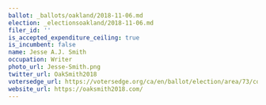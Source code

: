 ```yaml
---
ballot: _ballots/oakland/2018-11-06.md
election: _electionsoakland/2018-11-06.md
filer_id: ''
is_accepted_expenditure_ceiling: true
is_incumbent: false
name: Jesse A.J. Smith
occupation: Writer
photo_url: Jesse-Smith.png
twitter_url: OakSmith2018
votersedge_url: https://votersedge.org/ca/en/ballot/election/area/73/contests/contest/17342/candidate/139775?&county=alameda%20county&election_authority_id=1
website_url: https://oaksmith2018.com/
---
```

